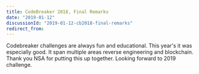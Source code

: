 ```yaml
---
title: CodeBreaker 2018, Final Remarks
date: "2019-01-12"
discussionId: "2019-01-12-cb2018-final-remarks"
redirect_from:
---
```


Codebreaker challenges are always fun and educational. This year's it was
especially good.  It span multiple areas reverse engineering and blockchain.
Thank you NSA for putting this up together. Looking forward to 2019 challenge.
